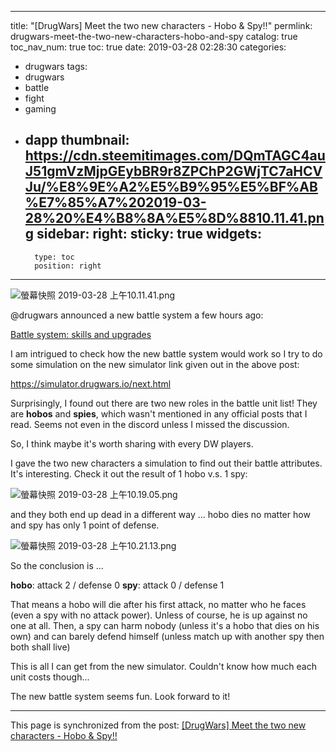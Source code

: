 
---
title: "[DrugWars] Meet the two new characters - Hobo & Spy!!"
permlink: drugwars-meet-the-two-new-characters-hobo-and-spy
catalog: true
toc_nav_num: true
toc: true
date: 2019-03-28 02:28:30
categories:
- drugwars
tags:
- drugwars
- battle
- fight
- gaming
- dapp
thumbnail: https://cdn.steemitimages.com/DQmTAGC4auJ51gmVzMjpGEybBR9r8ZPChP2GWjTC7aHCVJu/%E8%9E%A2%E5%B9%95%E5%BF%AB%E7%85%A7%202019-03-28%20%E4%B8%8A%E5%8D%8810.11.41.png
sidebar:
    right:
        sticky: true
widgets:
    -
        type: toc
        position: right
---


![螢幕快照 2019-03-28 上午10.11.41.png](https://cdn.steemitimages.com/DQmTAGC4auJ51gmVzMjpGEybBR9r8ZPChP2GWjTC7aHCVJu/%E8%9E%A2%E5%B9%95%E5%BF%AB%E7%85%A7%202019-03-28%20%E4%B8%8A%E5%8D%8810.11.41.png)

@drugwars announced a new battle system a few hours ago:

[Battle system: skills and upgrades](https://steemit.com/drugwars/@drugwars/battle-system-skills-and-upgrades)

I am intrigued to check how the new battle system would work so I try to do some simulation on the new simulator link given out in the above post:

https://simulator.drugwars.io/next.html

Surprisingly, I found out there are two new roles in the battle unit list! They are **hobos** and **spies**, which wasn't mentioned in any official posts that I read. Seems not even in the discord unless I missed the discussion.

So, I think maybe it's worth sharing with every DW players.

I gave the two new characters a simulation to find out their battle attributes. It's interesting. Check it out the result of 1 hobo v.s. 1 spy:

![螢幕快照 2019-03-28 上午10.19.05.png](https://cdn.steemitimages.com/DQmUm36uDk9TqT7drV25Mzvsx6eWUktuAKZ9nKHYxjk9bAr/%E8%9E%A2%E5%B9%95%E5%BF%AB%E7%85%A7%202019-03-28%20%E4%B8%8A%E5%8D%8810.19.05.png)

and they both end up dead in a different way ... hobo dies no matter how and spy has only 1 point of defense.

![螢幕快照 2019-03-28 上午10.21.13.png](https://cdn.steemitimages.com/DQmWLiUmxkSa3ZmwzfjKstwkPS7A47FUMqE8d8GVkfkVyEb/%E8%9E%A2%E5%B9%95%E5%BF%AB%E7%85%A7%202019-03-28%20%E4%B8%8A%E5%8D%8810.21.13.png)

So the conclusion is ...

**hobo**: attack 2 / defense 0
**spy**: attack 0 / defense 1

That means a hobo will die after his first attack, no matter who he faces (even a spy with no attack power). Unless of course, he is up against no one at all. Then, a spy can harm nobody (unless it's a hobo that dies on his own) and can barely defend himself (unless match up with another spy then both shall live)

This is all I can get from the new simulator. Couldn't know how much each unit costs though... 

The new battle system seems fun. Look forward to it!

- - -

This page is synchronized from the post: [[DrugWars] Meet the two new characters - Hobo & Spy!!](https://steemit.com/@deanliu/drugwars-meet-the-two-new-characters-hobo-and-spy)
